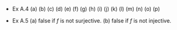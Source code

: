 - Ex A.4
  (a)
  (b)
  (c)
  (d)
  (e)
  (f)
  (g)
  (h)
  (i)
  (j)
  (k)
  (l)
  (m)
  (n)
  (o)
  (p)

- Ex A.5
  (a) false if $f$ is not surjective.
  (b) false if $f$ is not injective.
